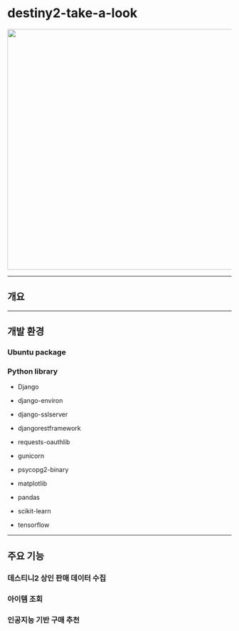# destiny2-take-a-look
<img src="https://user-images.githubusercontent.com/42332051/231317411-e5c17825-fcc8-41de-8470-428e972f80a8.png" width="960" height="540">

---

## 개요

---

## 개발 환경

### Ubuntu package

### Python library
- Django
- django-environ
- django-sslserver
- djangorestframework
- requests-oauthlib

- gunicorn
- psycopg2-binary

- matplotlib
- pandas

- scikit-learn
- tensorflow

---

## 주요 기능

### 데스티니2 상인 판매 데이터 수집

### 아이템 조회

### 인공지능 기반 구매 추천
